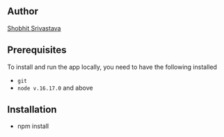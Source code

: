 ## Author

[Shobhit Srivastava](mailto:srivastava.sho@northeastern.edu)

## Prerequisites

To install and run the app locally, you need to have the following installed

- `git`
- `node v.16.17.0` and above

## Installation

- npm install